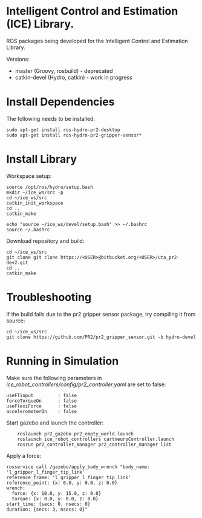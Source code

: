 Intelligent Control and Estimation (ICE) Library.
===

ROS packages being developed for the Intelligent Control and Estimation Library.  


Versions:

  * master (Groovy, rosbuild) - deprecated
  * catkin-devel (Hydro, catkin) - work in progress

# Install Dependencies
The following needs to be installed:

    sudo apt-get install ros-hydro-pr2-desktop
    sudo apt-get install ros-hydro-pr2-gripper-sensor*

# Install Library
Workspace setup:  

    source /opt/ros/hydro/setup.bash
    mkdir ~/ice_ws/src -p
    cd ~/ice_ws/src
    catkin_init_workspace
    cd ..
    catkin_make

    echo "source ~/ice_ws/devel/setup.bash" >> ~/.bashrc
    source ~/.bashrc

Download repository and build:  

    cd ~/ice_ws/src
    git clone git clone https://<USER>@bitbucket.org/<USER>/uta_pr2-dev2.git
    cd ..
    catkin_make

# Troubleshooting
If the build fails due to the pr2 gripper sensor package, try compiling it from source:

    cd ~/ice_ws/src
    git clone https://github.com/PR2/pr2_gripper_sensor.git -b hydro-devel


# Running in Simulation
Make sure the following parameters in *ice_robot_controllers/config/pr2_controller.yaml* are set to false:  
```
useFTinput         : false
forceTorqueOn      : false
useFlexiForce      : false
accelerometerOn    : false
```
Start gazebo and launch the controller:  
```
    roslaunch pr2_gazebo pr2_empty_world.launch
    roslaunch ice_robot_controllers cartneuroController.launch
    rosrun pr2_controller_manager pr2_controller_manager list
```
Apply a force:  
```
rosservice call /gazebo/apply_body_wrench "body_name: 'l_gripper_l_finger_tip_link'
reference_frame: 'l_gripper_l_finger_tip_link'
reference_point: {x: 0.0, y: 0.0, z: 0.0}
wrench:
  force: {x: 10.0, y: 15.0, z: 0.0}
  torque: {x: 0.0, y: 0.0, z: 0.0}
start_time: {secs: 0, nsecs: 0}
duration: {secs: 3, nsecs: 0}" 
```
